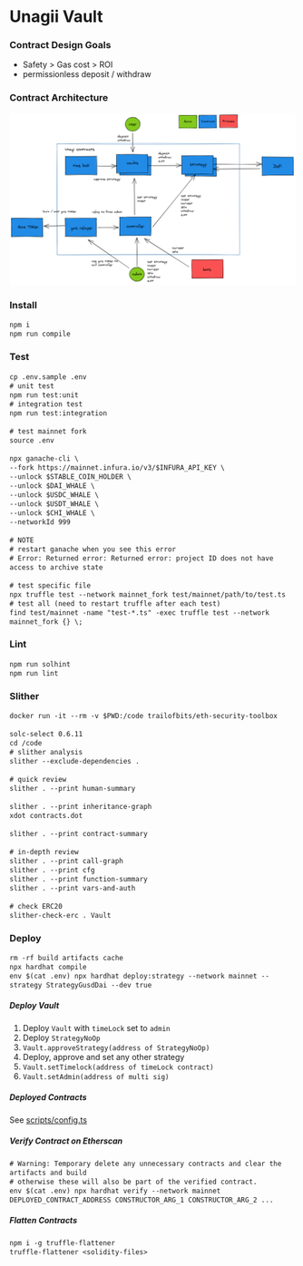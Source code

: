 # Unagii Vault

### Contract Design Goals

- Safety > Gas cost > ROI
- permissionless deposit / withdraw

### Contract Architecture

![unagii arch](unagii-arch.png)

### Install

```shell
npm i
npm run compile
```

### Test

```shell
cp .env.sample .env
# unit test
npm run test:unit
# integration test
npm run test:integration

# test mainnet fork
source .env

npx ganache-cli \
--fork https://mainnet.infura.io/v3/$INFURA_API_KEY \
--unlock $STABLE_COIN_HOLDER \
--unlock $DAI_WHALE \
--unlock $USDC_WHALE \
--unlock $USDT_WHALE \
--unlock $CHI_WHALE \
--networkId 999

# NOTE
# restart ganache when you see this error
# Error: Returned error: Returned error: project ID does not have access to archive state

# test specific file
npx truffle test --network mainnet_fork test/mainnet/path/to/test.ts
# test all (need to restart truffle after each test)
find test/mainnet -name "test-*.ts" -exec truffle test --network mainnet_fork {} \;
```

### Lint

```shell
npm run solhint
npm run lint
```

### Slither

```shell
docker run -it --rm -v $PWD:/code trailofbits/eth-security-toolbox

solc-select 0.6.11
cd /code
# slither analysis
slither --exclude-dependencies .

# quick review
slither . --print human-summary

slither . --print inheritance-graph
xdot contracts.dot

slither . --print contract-summary

# in-depth review
slither . --print call-graph
slither . --print cfg
slither . --print function-summary
slither . --print vars-and-auth

# check ERC20
slither-check-erc . Vault
```

### Deploy

```shell
rm -rf build artifacts cache
npx hardhat compile
env $(cat .env) npx hardhat deploy:strategy --network mainnet --strategy StrategyGusdDai --dev true
```

##### Deploy Vault

1. Deploy `Vault` with `timeLock` set to `admin`
2. Deploy `StrategyNoOp`
3. `Vault.approveStrategy(address of StrategyNoOp)`
4. Deploy, approve and set any other strategy
5. `Vault.setTimelock(address of timeLock contract)`
6. `Vault.setAdmin(address of multi sig)`

##### Deployed Contracts

See [scripts/config.ts](./scripts/config.ts)

##### Verify Contract on Etherscan

```shell
# Warning: Temporary delete any unnecessary contracts and clear the artifacts and build
# otherwise these will also be part of the verified contract.
env $(cat .env) npx hardhat verify --network mainnet DEPLOYED_CONTRACT_ADDRESS CONSTRUCTOR_ARG_1 CONSTRUCTOR_ARG_2 ...
```

##### Flatten Contracts

```shell
npm i -g truffle-flattener
truffle-flattener <solidity-files>
```
